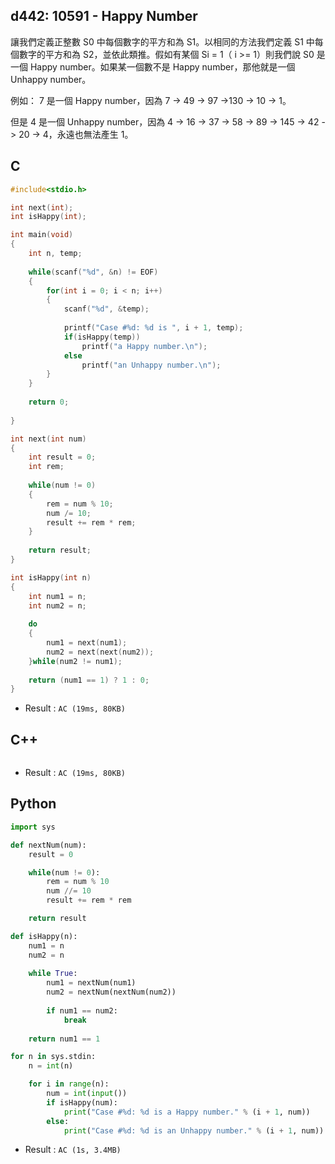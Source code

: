 ## d442: 10591 - Happy Number
讓我們定義正整數 S0 中每個數字的平方和為 S1。以相同的方法我們定義 S1 中每個數字的平方和為 S2，並依此類推。假如有某個 Si = 1（ i >= 1）則我們說 S0 是一個 Happy number。如果某一個數不是 Happy number，那他就是一個 Unhappy number。

例如： 7 是一個 Happy number，因為 7 -> 49 -> 97 ->130 -> 10 -> 1。

但是 4 是一個 Unhappy number，因為 4 -> 16 -> 37 -> 58 -> 89 -> 145 -> 42 -> 20 -> 4，永遠也無法產生  1。

## C
```C
#include<stdio.h>

int next(int);
int isHappy(int);

int main(void)
{
	int n, temp;
	
	while(scanf("%d", &n) != EOF)
	{
		for(int i = 0; i < n; i++)
		{
			scanf("%d", &temp);
			
			printf("Case #%d: %d is ", i + 1, temp);
			if(isHappy(temp))
				printf("a Happy number.\n");
			else
				printf("an Unhappy number.\n");
		}
	}
	
	return 0;
		
}

int next(int num)
{
    int result = 0;
    int rem;
    
    while(num != 0)
    {
        rem = num % 10;
        num /= 10;
        result += rem * rem;
    }
    
    return result;
}

int isHappy(int n)
{
    int num1 = n;
    int num2 = n;
    
    do
    {
        num1 = next(num1);
        num2 = next(next(num2));
    }while(num2 != num1);
    
    return (num1 == 1) ? 1 : 0;
}
```
 * Result : `AC (19ms, 80KB)`

## C++
```C++

```
 * Result : `AC (19ms, 80KB)`

## Python
```python
import sys

def nextNum(num):
    result = 0

    while(num != 0):
        rem = num % 10
        num //= 10
        result += rem * rem

    return result

def isHappy(n):    
    num1 = n
    num2 = n
    
    while True:
        num1 = nextNum(num1)
        num2 = nextNum(nextNum(num2))
        
        if num1 == num2:
            break
            
    return num1 == 1

for n in sys.stdin:
    n = int(n)

    for i in range(n):
        num = int(input())
        if isHappy(num):
            print("Case #%d: %d is a Happy number." % (i + 1, num))
        else:
            print("Case #%d: %d is an Unhappy number." % (i + 1, num))
```
 * Result : `AC (1s, 3.4MB)`
